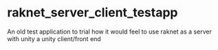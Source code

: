# raknet_server_client_testapp
An old test application to trial how it would feel to use raknet as a server with unity a unity client/front end
